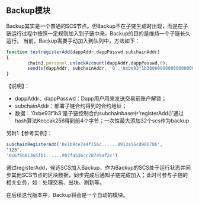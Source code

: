 ## Backup模块

Backup其实是一个普通的SCS节点。但Backup不在子链生成时出现，而是在子链运行过程中按照一定规则加入到子链中来。Backup的目的是维持一个子链长久运行。
当前，Backup需要手动加入到队列中，方法如下：
```javascript
function testregisterAdd(dappAddr,dappPasswd,subchainAddr)
{
        chain3.personal.unlockAccount(dappAddr,dappPasswd,0);
        sendtx(dappAddr, subchainAddr, '0','0xbe93f1b30000000000000000000000000000000000000000000000000000000000000020');
}
```

【说明】：
* dappAddr、dappPasswd：Dapp用户用来发送交易前账户解锁；
* subchainAddr：部署子链合约得到的合约地址；
* 数据：'0xbe93f1b3'是子链控制合约subchainbase中‘registerAdd()’通过hash算法Keccak256得到前4个字节；一次性最大添加32个scs作为backup

另附1【参考实例】：
```javascript
subchainRegisterAdd('0x1b9ce7e4f156c......8913a56cd986786',
‘123’,
'0x6f5b81365fb1......907fa536cc78749af2c')
```

通过registerAdd，候选SCS加入Backup，作为Backup的SCS处于运行状态并同步其他SCS节点的区块数据，同步完成后通知子链完成加入；此时可参与子链的相关业务，如：处理交易、出块、刷新等。

在后续迭代版本中，Backup将会是一个自动的模块。
